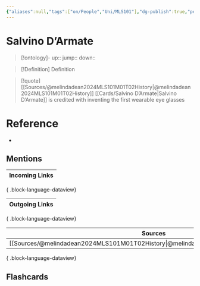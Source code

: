 ```yaml
---
{"aliases":null,"tags":["on/People","Uni/MLS101"],"dg-publish":true,"permalink":"/cards/salvino-d-armate/","dgPassFrontmatter":true}
---
```


# Salvino D’Armate

> [!ontology]-
> up:: 
> jump:: 
> down:: 

> [!Definition] Definition
> 

> [!quote] [[Sources/@melindadean2024MLS101M01T02History\|@melindadean2024MLS101M01T02History]]
> [[Cards/Salvino D’Armate\|Salvino D’Armate]] is credited with inventing the first wearable eye glasses

# Reference
- 

## Mentions
| Incoming Links |
| -------------- |

{ .block-language-dataview}

| Outgoing Links |
| -------------- |

{ .block-language-dataview}

| Sources                                                                                 |
| --------------------------------------------------------------------------------------- |
| [[Sources/@melindadean2024MLS101M01T02History\|@melindadean2024MLS101M01T02History]] |

{ .block-language-dataview}

## Flashcards 
